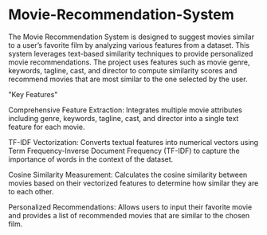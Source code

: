# Movie-Recommendation-System
The Movie Recommendation System is designed to suggest movies similar to a user’s favorite film by analyzing various features from a dataset. This system leverages text-based similarity techniques to provide personalized movie recommendations. The project uses features such as movie genre, keywords, tagline, cast, and director to compute similarity scores and recommend movies that are most similar to the one selected by the user.

"Key Features"

Comprehensive Feature Extraction: Integrates multiple movie attributes including genre, keywords, tagline, cast, and director into a single text feature for each movie.

TF-IDF Vectorization: Converts textual features into numerical vectors using Term Frequency-Inverse Document Frequency (TF-IDF) to capture the importance of words in the context of the dataset.

Cosine Similarity Measurement: Calculates the cosine similarity between movies based on their vectorized features to determine how similar they are to each other.

Personalized Recommendations: Allows users to input their favorite movie and provides a list of recommended movies that are similar to the chosen film.
